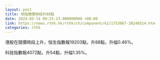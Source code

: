 ```yaml
---
layout: post
title: 恒指競價時段升88點
date: 2024-05-14 09:25:23.000000000 +08:00
link: https://news.rthk.hk/rthk/ch/component/k2/1753067-20240514.htm
categories: rthk
---
```


港股在競價時段上升，恒生指數報19203點，升88點，升幅0.46%。

科技指數報4072點，升54點，升幅1.35%。
